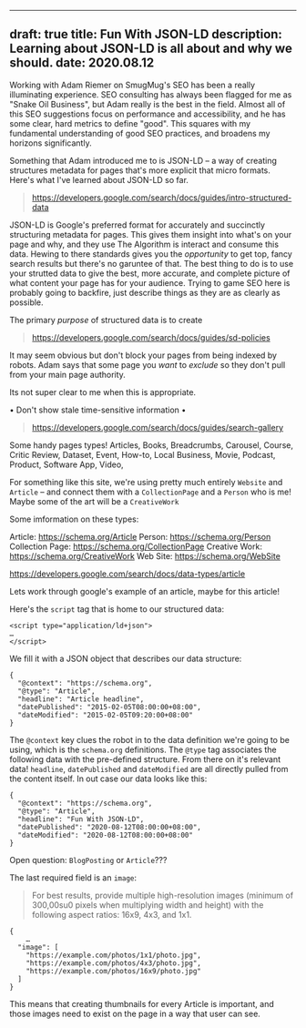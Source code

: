---
draft: true
title: Fun With JSON-LD
description: Learning about JSON-LD is all about and why we should. 
date: 2020.08.12
----

Working with Adam Riemer on SmugMug's SEO has been a really illuminating experience. SEO consulting has always been flagged for me as "Snake Oil Business", but Adam really is the best in the field. Almost all of this SEO suggestions focus on performance and accessibility, and he has some clear, hard metrics to define "good". This squares with my fundamental understanding of good SEO practices, and broadens my horizons significantly. 

Something that Adam introduced me to is JSON-LD – a way of creating structures metadata for pages that's more explicit that micro formats. Here's what I've learned about JSON-LD so far. 

> https://developers.google.com/search/docs/guides/intro-structured-data

JSON-LD is Google's preferred format for accurately and succinctly structuring metadata for pages. This gives them insight into what's on your page and why, and they use The Algorithm is interact and consume this data. Hewing to there standards gives you the _opportunity_ to get top, fancy search results but there's no garuntee of that. The best thing to do is to use your strutted data to give the best, more accurate, and complete picture of what content your page has for your audience. Trying to game SEO here is probably going to backfire, just describe things as they are as clearly as possible.

The primary _purpose_ of structured data is to create 


> https://developers.google.com/search/docs/guides/sd-policies
 
 It may seem obvious but don't block your pages from being indexed by robots. Adam says that some page you _want_ to _exclude_ so they don't pull from your main page authority. 

 Its not super clear to me when this is appropriate. 
 
 • Don't show stale time-sensitive information
 • 
 
 > https://developers.google.com/search/docs/guides/search-gallery

Some handy pages types! Articles, Books, Breadcrumbs, Carousel, Course, Critic Review, Dataset, Event, How-to, Local Business, Movie, Podcast, Product, Software App, Video, 

For something like this site, we're using pretty much entirely `Website` and `Article` – and connect them with a `CollectionPage` and a `Person` who is me! Maybe some of the art will be a `CreativeWork`

Some imformation on these types:

Article: https://schema.org/Article
Person: https://schema.org/Person
Collection Page: https://schema.org/CollectionPage
Creative Work: https://schema.org/CreativeWork
Web Site: https://schema.org/WebSite


https://developers.google.com/search/docs/data-types/article

Lets work through google's example of an article, maybe for this article!

Here's the `script` tag that is home to our structured data:

```
<script type="application/ld+json">
…
</script>
```

We fill it with a JSON object that describes our data structure:

```
{
  "@context": "https://schema.org",
  "@type": "Article",
  "headline": "Article headline",
  "datePublished": "2015-02-05T08:00:00+08:00",
  "dateModified": "2015-02-05T09:20:00+08:00"
}
```

The `@context` key clues the robot in to the data definition we're going to be using, which is the `schema.org` definitions. The `@type` tag associates the following data with the pre-defined structure. From there on it's relevant data! `headline`, `datePublished` and `dateModified` are all directly pulled from the content itself. In out case our data looks like this:

```
{
  "@context": "https://schema.org",
  "@type": "Article",
  "headline": "Fun With JSON-LD",
  "datePublished": "2020-08-12T08:00:00+08:00",
  "dateModified": "2020-08-12T08:00:00+08:00"
}
```

Open question: `BlogPosting` or `Article`???

The last required field is an `image`:

> For best results, provide multiple high-resolution images (minimum of 300,00su0 pixels when multiplying width and height) with the following aspect ratios: 16x9, 4x3, and 1x1.

```
{
	…
  "image": [
    "https://example.com/photos/1x1/photo.jpg",
    "https://example.com/photos/4x3/photo.jpg",
    "https://example.com/photos/16x9/photo.jpg"
  ]
}
```

This means that creating thumbnails for every Article is important, and those images need to exist on the page in a way that user can see. 